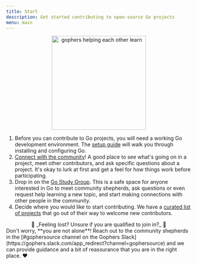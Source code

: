 ```yaml
---
title: Start
description: Get started contributing to open-source Go projects
menu: main
---
```


<center>
  <img alt="gophers helping each other learn" src="/img/share.png" width="256" />
</center>

1. Before you can contribute to Go projects, you will need a working Go development
    environment. The [setup guide](/setup) will walk you through installing and
    configuring Go.
1. [Connect with the community](/community/#chat)! A good place to see what's going on in a project,
    meet other contributors, and ask specific questions about a project.
    It's okay to lurk at first and get a feel for how things work before participating.
1. Drop in on the [Go Study Group](/study-group). This is a safe space for anyone
    interested in Go to meet community shepherds, ask questions or even request
    help learning a new topic, and start making connections with other people
    in the community.
1. Decide where you would like to start contributing. We have a
    [curated list of projects](/projects) that go out of their way to welcome
    new contributors.

<center>
🤔 _Feeling lost? Unsure if you are qualified to join in?_ 🤔
</center>
Don't worry, **you are not alone**! Reach out to the community shepherds in the
[#gophersource channel on the Gophers Slack](https://gophers.slack.com/app_redirect?channel=gophersource)
and we can provide guidance and a bit of reassurance that you are in the right place. ❤️
